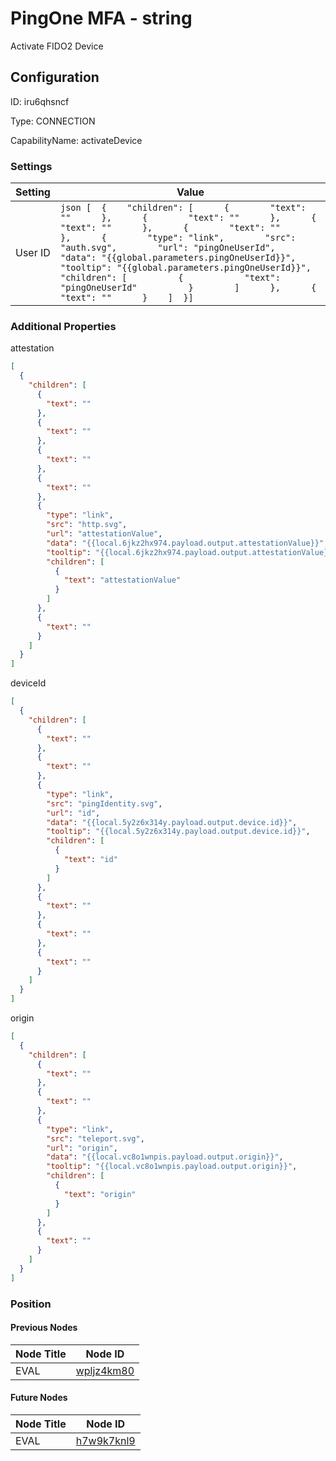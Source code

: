 # PingOne MFA - string 
Activate FIDO2 Device
## Configuration
ID:  iru6qhsncf

Type: CONNECTION 

CapabilityName: activateDevice

### Settings
| Setting | Value  |
| :------------------------ | ---------------------------------------- |
| User ID |```json [  {    "children": [      {        "text": ""      },      {        "text": ""      },      {        "text": ""      },      {        "text": ""      },      {        "type": "link",        "src": "auth.svg",        "url": "pingOneUserId",        "data": "{{global.parameters.pingOneUserId}}",        "tooltip": "{{global.parameters.pingOneUserId}}",        "children": [          {            "text": "pingOneUserId"          }        ]      },      {        "text": ""      }    ]  }] ```| 






### Additional Properties
attestation
```json 
[
  {
    "children": [
      {
        "text": ""
      },
      {
        "text": ""
      },
      {
        "text": ""
      },
      {
        "text": ""
      },
      {
        "type": "link",
        "src": "http.svg",
        "url": "attestationValue",
        "data": "{{local.6jkz2hx974.payload.output.attestationValue}}",
        "tooltip": "{{local.6jkz2hx974.payload.output.attestationValue}}",
        "children": [
          {
            "text": "attestationValue"
          }
        ]
      },
      {
        "text": ""
      }
    ]
  }
]
```


deviceId
```json 
[
  {
    "children": [
      {
        "text": ""
      },
      {
        "text": ""
      },
      {
        "type": "link",
        "src": "pingIdentity.svg",
        "url": "id",
        "data": "{{local.5y2z6x314y.payload.output.device.id}}",
        "tooltip": "{{local.5y2z6x314y.payload.output.device.id}}",
        "children": [
          {
            "text": "id"
          }
        ]
      },
      {
        "text": ""
      },
      {
        "text": ""
      },
      {
        "text": ""
      }
    ]
  }
]
```


origin
```json 
[
  {
    "children": [
      {
        "text": ""
      },
      {
        "text": ""
      },
      {
        "type": "link",
        "src": "teleport.svg",
        "url": "origin",
        "data": "{{local.vc8o1wnpis.payload.output.origin}}",
        "tooltip": "{{local.vc8o1wnpis.payload.output.origin}}",
        "children": [
          {
            "text": "origin"
          }
        ]
      },
      {
        "text": ""
      }
    ]
  }
]
```





### Position

#### Previous Nodes
| Node Title | Node ID |
| :------------- | ------------ |
| EVAL | [wpljz4km80](./wpljz4km80.md) | 
 
 #### Future Nodes
| Node Title | Node ID |
| :------------- | ------------ |
| EVAL |[h7w9k7knl9](./h7w9k7knl9.md) | 